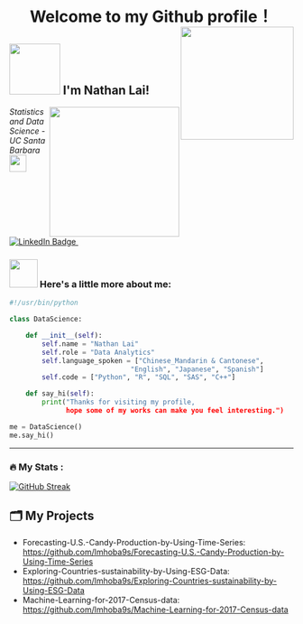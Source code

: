<h1 align="center">
  Welcome to my Github profile！
  <img align='right'src="https://media.giphy.com/media/ES4Vcv8zWfIt2/giphy.gif" width="200">
</h1>


<h2>
  <img src="https://media.giphy.com/media/26xBwdIuRJiAIqHwA/giphy.gif" width="90px"/>
  I'm Nathan Lai! 
</h2>

<img align='right' src="https://media.giphy.com/media/M9gbBd9nbDrOTu1Mqx/giphy.gif" width="230">
<p><em>Statistics and Data Science - UC Santa Barbara
</a><img src="https://media.giphy.com/media/WUlplcMpOCEmTGBtBW/giphy.gif" width="30"> 
</em></p>

<div id="badges">
  <a href="https://www.linkedin.com/in/nathan-lai-900200251">
    <img src="https://img.shields.io/badge/-Nathan-blue?style=flat-square&logo=linkedin&logoColor=white" alt="LinkedIn Badge"/>
  </a>
  <img src="https://komarev.com/ghpvc/?username=lmhoba9s&style=flat-square&color=blue" alt=""/>
</div>


### <img src="https://media.giphy.com/media/VgCDAzcKvsR6OM0uWg/giphy.gif" width="50"> Here's a little more about me:

```python
#!/usr/bin/python

class DataScience:

    def __init__(self):
        self.name = "Nathan Lai"
        self.role = "Data Analytics"
        self.language_spoken = ["Chinese_Mandarin & Cantonese", 
                              "English", "Japanese", "Spanish"]
        self.code = ["Python", "R", "SQL", "SAS", "C++"]

    def say_hi(self):
        print("Thanks for visiting my profile, 
              hope some of my works can make you feel interesting.")

me = DataScience()
me.say_hi()
```


---

### :fire: My Stats :

[![GitHub Streak](http://github-readme-streak-stats.herokuapp.com?user=lmhoba9s)](https://git.io/streak-stats)


## 🗂️ My Projects

- Forecasting-U.S.-Candy-Production-by-Using-Time-Series: https://github.com/lmhoba9s/Forecasting-U.S.-Candy-Production-by-Using-Time-Series
- Exploring-Countries-sustainability-by-Using-ESG-Data: https://github.com/lmhoba9s/Exploring-Countries-sustainability-by-Using-ESG-Data
- Machine-Learning-for-2017-Census-data: https://github.com/lmhoba9s/Machine-Learning-for-2017-Census-data
